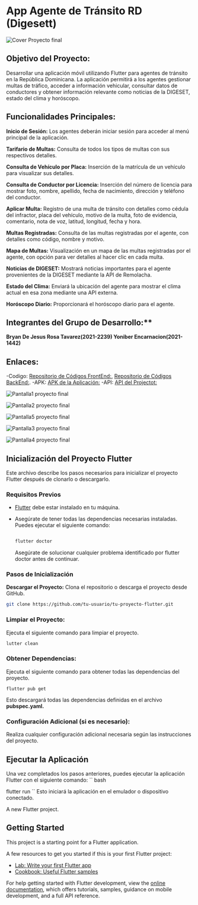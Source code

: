 # App Agente de Tránsito RD (Digesett)

![Cover Proyecto final](https://github.com/Bryan-r15/transitord/assets/71520172/de7f19ac-25ec-4495-b558-cd4dec085955)

## Objetivo del Proyecto:
Desarrollar una aplicación móvil utilizando Flutter para agentes de tránsito en la República Dominicana. La aplicación permitirá a los agentes gestionar multas de tráfico, acceder a información vehicular, consultar datos de conductores y obtener información relevante como noticias de la DIGESET, estado del clima y horóscopo.

## Funcionalidades Principales:

**Inicio de Sesión:**
Los agentes deberán iniciar sesión para acceder al menú principal de la aplicación.

**Tarifario de Multas:**
Consulta de todos los tipos de multas con sus respectivos detalles.

**Consulta de Vehículo por Placa:**
Inserción de la matrícula de un vehículo para visualizar sus detalles.

**Consulta de Conductor por Licencia:**
Inserción del número de licencia para mostrar foto, nombre, apellido, fecha de nacimiento, dirección y teléfono del conductor.

**Aplicar Multa:**
Registro de una multa de tránsito con detalles como cédula del infractor, placa del vehículo, motivo de la multa, foto de evidencia, comentario, nota de voz, latitud, longitud, fecha y hora.

**Multas Registradas:**
Consulta de las multas registradas por el agente, con detalles como código, nombre y motivo.

**Mapa de Multas:**
Visualización en un mapa de las multas registradas por el agente, con opción para ver detalles al hacer clic en cada multa.

**Noticias de DIGESET:**
Mostrará noticias importantes para el agente provenientes de la DIGESET mediante la API de Remolacha.

**Estado del Clima:**
Enviará la ubicación del agente para mostrar el clima actual en esa zona mediante una API externa.

**Horóscopo Diario:**
Proporcionará el horóscopo diario para el agente.

## Integrantes del Grupo de Desarrollo:**

**Bryan De Jesus Rosa Tavarez(2021-2239)
Yoniber Encarnacion(2021-1442)**

## Enlaces:

-Codigo: [Repositorio de Códigos FrontEnd:]([https://transitord20231207185629.azurewebsites.net/swagger/index.html](https://github.com/Bryan-r15/transitord)),  [Repositorio de Códigos BackEnd:](https://github.com/Bryan-r15/TransitordAPI).
-APK: [APK de la Aplicación:](https://drive.google.com/file/d/1T8BDoUdTnb0-i7-S2IGagtLara672mr6/view)
-API: [API del Projectot:](https://transitord20231207185629.azurewebsites.net/swagger/index.html)


![Pantalla1 proyecto final](https://github.com/Bryan-r15/transitord/assets/71520172/35d26b81-ebd1-4bb5-aec7-45f848af5158)

![Pantalla2 proyecto final](https://github.com/Bryan-r15/transitord/assets/71520172/d04843e1-1a07-4b85-9a97-78031f129073)

![Pantalla5 proyecto final](https://github.com/Bryan-r15/transitord/assets/71520172/3d1abe8e-e778-49b3-8e2f-ebc21fa8c7ed)

![Pantalla3 proyecto final](https://github.com/Bryan-r15/transitord/assets/71520172/2b479965-5614-4ec7-8c4c-b0df5de3365a)


![Pantalla4 proyecto final](https://github.com/Bryan-r15/transitord/assets/71520172/902d85af-4530-4056-8dde-e882a3e6e527)

## Inicialización del Proyecto Flutter

Este archivo describe los pasos necesarios para inicializar el proyecto Flutter después de clonarlo o descargarlo.

### Requisitos Previos

- [Flutter](https://flutter.dev/docs/get-started/install) debe estar instalado en tu máquina.
- Asegúrate de tener todas las dependencias necesarias instaladas. Puedes ejecutar el siguiente comando:

  ```bash
  
  flutter doctor
  ```
  Asegúrate de solucionar cualquier problema identificado por flutter doctor antes de continuar.

### Pasos de Inicialización
**Descargar el Proyecto:**
Clona el repositorio o descarga el proyecto desde GitHub.

```bash
git clone https://github.com/tu-usuario/tu-proyecto-flutter.git
```

### Limpiar el Proyecto:
Ejecuta el siguiente comando para limpiar el proyecto.
```bash
lutter clean
```

### Obtener Dependencias:
Ejecuta el siguiente comando para obtener todas las dependencias del proyecto.
```
flutter pub get
```
Esto descargará todas las dependencias definidas en el archivo **pubspec.yaml.**

### Configuración Adicional (si es necesario):
Realiza cualquier configuración adicional necesaria según las instrucciones del proyecto.

## Ejecutar la Aplicación
Una vez completados los pasos anteriores, puedes ejecutar la aplicación Flutter con el siguiente comando:
``
bash

flutter run
``
Esto iniciará la aplicación en el emulador o dispositivo conectado.


A new Flutter project.

## Getting Started

This project is a starting point for a Flutter application.

A few resources to get you started if this is your first Flutter project:

- [Lab: Write your first Flutter app](https://docs.flutter.dev/get-started/codelab)
- [Cookbook: Useful Flutter samples](https://docs.flutter.dev/cookbook)

For help getting started with Flutter development, view the
[online documentation](https://docs.flutter.dev/), which offers tutorials,
samples, guidance on mobile development, and a full API reference.
